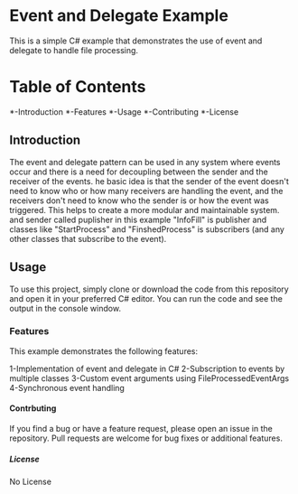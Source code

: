 # Event and Delegate Example 
    
This is a simple C# example that demonstrates the use of event and delegate to handle file processing.


 # Table of Contents
*-Introduction
*-Features
*-Usage
*-Contributing
*-License

## Introduction
The event and delegate pattern can be used in any system where events occur and there is a need for decoupling between the sender and the receiver of the events.
he basic idea is that the sender of the event doesn't need to know who or how many receivers are handling the event, and the receivers don't need to know who the sender is or how the event was triggered. This helps to create a more modular and maintainable system.
and sender called puplisher in this example "InfoFill" is publisher and classes like "StartProcess" and "FinshedProcess"  is subscribers  (and any other classes that subscribe to the event).

## Usage

To use this project, simply clone or download the code from this repository and open it in your preferred C# editor. You can run the code and see the output in the console window.

### Features
This example demonstrates the following features:

1-Implementation of event and delegate in C#
2-Subscription to events by multiple classes
3-Custom event arguments using FileProcessedEventArgs
4-Synchronous event handling

#### Contrbuting
If you find a bug or have a feature request, please open an issue in the repository. Pull requests are welcome for bug fixes or additional features.

##### License
No License 
